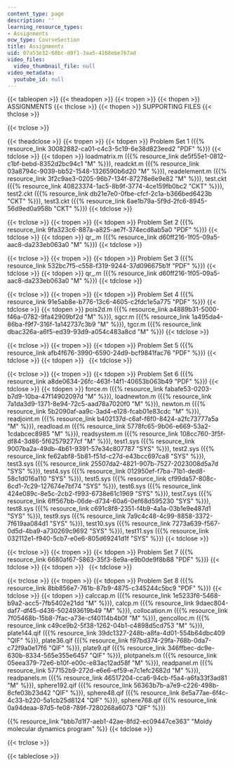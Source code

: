 ```yaml
---
content_type: page
description: ''
learning_resource_types:
- Assignments
ocw_type: CourseSection
title: Assignments
uid: 07a53e32-68bc-d0f1-3aa5-4168ebe767ad
video_files:
  video_thumbnail_file: null
video_metadata:
  youtube_id: null
---
```


{{< tableopen >}}
{{< theadopen >}}
{{< tropen >}}
{{< thopen >}}
ASSIGNMENTS
{{< thclose >}}
{{< thopen >}}
SUPPORTING FILES
{{< thclose >}}

{{< trclose >}}

{{< theadclose >}}
{{< tropen >}}
{{< tdopen >}}
Problem Set 1 ({{% resource_link 30082882-ca01-c4c3-5c19-6e38d823eed2 "PDF" %}})
{{< tdclose >}}
{{< tdopen >}}
loadmatrix.m ({{% resource_link de5f55e1-0812-c1bf-bebd-8352d2bc94c1 "M" %}}), readckt.m ({{% resource_link 03a8794c-9039-bb52-1548-1326590b6d20 "M" %}}), readelement.m ({{% resource_link 3f2c9ae3-0205-96b7-134f-87278e6e9e82 "M" %}}), test.ckt ({{% resource_link 40823374-1ac5-8b9f-3774-4ce159fb0bc2 "CKT" %}}), test2.ckt ({{% resource_link db21e7e0-0fbe-cfcf-2c1a-b366bed6423b "CKT" %}}), test3.ckt ({{% resource_link 6ae1b79a-5f9d-2fc6-8945-56d9ed0a958b "CKT" %}})
{{< tdclose >}}

{{< trclose >}}
{{< tropen >}}
{{< tdopen >}}
Problem Set 2 ({{% resource_link 9fa323c6-887a-a825-ae7f-374ecd8ab5a0 "PDF" %}})
{{< tdclose >}}
{{< tdopen >}}
qr\_.m ({{% resource_link d60ff216-1f05-09a5-aac8-da233eb063a0 "M" %}})
{{< tdclose >}}

{{< trclose >}}
{{< tropen >}}
{{< tdopen >}}
Problem Set 3 ({{% resource_link 532bc7f5-c558-f319-9244-37d096675b1f "PDF" %}})
{{< tdclose >}}
{{< tdopen >}}
qr\_.m ({{% resource_link d60ff216-1f05-09a5-aac8-da233eb063a0 "M" %}})
{{< tdclose >}}

{{< trclose >}}
{{< tropen >}}
{{< tdopen >}}
Problem Set 4 ({{% resource_link 91e5ab8e-b776-13c6-4605-c2fdc1e5a775 "PDF" %}})
{{< tdclose >}}
{{< tdopen >}}
pois2d.m ({{% resource_link a4889b31-5000-f46a-0782-9fa42909bf2d "M" %}}), sgcr.m ({{% resource_link 1a495da4-86ba-f9f7-316f-1a142737c3b9 "M" %}}), tgcr.m ({{% resource_link dbac326a-a6f5-ed39-93d9-a054c483a8cd "M" %}})
{{< tdclose >}}

{{< trclose >}}
{{< tropen >}}
{{< tdopen >}}
Problem Set 5 ({{% resource_link afb4f676-3990-6590-24d9-bcf9841fac76 "PDF" %}})
{{< tdclose >}}
{{< tdopen >}}
 
{{< tdclose >}}

{{< trclose >}}
{{< tropen >}}
{{< tdopen >}}
Problem Set 6 ({{% resource_link a8de0634-26fc-463f-14f1-40653b063b49 "PDF" %}})
{{< tdclose >}}
{{< tdopen >}}
force.m ({{% resource_link fabafe53-0203-b7d9-10ba-47f14902097d "M" %}}), loadnewton.m ({{% resource_link 7a1da3d9-1371-8e94-72c5-aad78a7020f0 "M" %}}), newton.m ({{% resource_link 5b2090af-aa9c-3ad4-e128-fcab01e83cdc "M" %}}), readjoint.m ({{% resource_link b402137d-c6af-f6f0-8424-a2fc73777a5a "M" %}}), readload.m ({{% resource_link 5778fc65-9b06-e669-53a2-1cdabcec8985 "M" %}}), readsystem.m ({{% resource_link 108cc760-3f5f-df84-3d86-5f62579277cf "M" %}}), test1.sys ({{% resource_link 9007ba2a-49db-4b61-9391-57e34c807787 "SYS" %}}), test2.sys ({{% resource_link fe62abf8-5b81-f51d-c27d-e43bcc697ca8 "SYS" %}}), test3.sys ({{% resource_link 25507da2-4821-907b-7527-2023008d5a7d "SYS" %}}), test4.sys ({{% resource_link 012950ef-f7ba-71b1-ded8-58c1d016a110 "SYS" %}}), test5.sys ({{% resource_link cf99da57-808c-6cd1-7c29-127674e7bf74 "SYS" %}}), test6.sys ({{% resource_link 424e089c-8e5c-2cb2-f993-6738e61c1969 "SYS" %}}), test7.sys ({{% resource_link 6ff567bb-06de-d734-60a6-0ef68d595230 "SYS" %}}), test8.sys ({{% resource_link c691c8f8-2351-f4b9-4a1a-03b1e9e487d1 "SYS" %}}), test9.sys ({{% resource_link 7a9c4c48-4c99-8858-3372-7f619aa084d1 "SYS" %}}), test10.sys ({{% resource_link 7273a639-f567-0d5d-4ba9-a730269c9692 "SYS" %}}), test11.sys ({{% resource_link 032112e1-f940-5cb7-e0e6-805d69241d1f "SYS" %}})
{{< tdclose >}}

{{< trclose >}}
{{< tropen >}}
{{< tdopen >}}
Problem Set 7 ({{% resource_link 6680af67-5863-35f3-8e9a-e9b0de9f8b88 "PDF" %}})
{{< tdclose >}}
{{< tdopen >}}
 
{{< tdclose >}}

{{< trclose >}}
{{< tropen >}}
{{< tdopen >}}
Problem Set 8 ({{% resource_link 8bb856e7-761b-87b9-4875-c345244c5bc9 "PDF" %}})
{{< tdclose >}}
{{< tdopen >}}
calccap.m ({{% resource_link 1e5233f6-5468-b9a2-acc5-7fb5402e21dd "M" %}}), calcp.m ({{% resource_link 9daec804-daf7-df45-d436-502493619b49 "M" %}}), collocation.m ({{% resource_link 7f05468b-15b8-7fac-a73e-cf40114b4b0f "M" %}}), gencolloc.m ({{% resource_link c49ce9b2-5f38-1262-04b1-c4898d5cd753 "M" %}}), plate144.qif ({{% resource_link 39dc1327-248b-a8fa-4d01-554b64dbc409 "QIF" %}}), plate36.qif ({{% resource_link f97bd374-29fa-768b-0da7-c72f9a0e17f6 "QIF" %}}), plate9.qif ({{% resource_link 346ffbec-dc9e-630b-8334-565e355e6457 "QIF" %}}), plotpanels.m ({{% resource_link 05eea379-72e6-b10f-e00c-e83ac12ad58f "M" %}}), readpanel.m ({{% resource_link 577152b9-272d-e6e6-ef59-e7c1efc2682d "M" %}}), readpanels.m ({{% resource_link 46517204-cca6-94cb-f5a4-a6fa33f3ad81 "M" %}}), sphere192.qif ({{% resource_link 56363b7b-a7e9-c226-498b-8cfe03b23d42 "QIF" %}}), sphere48.qif ({{% resource_link 8e5a77ae-6f4c-4c33-b220-5a1cb25d8124 "QIF" %}}), sphere768.qif ({{% resource_link 0a94deaa-87d5-fe08-789f-7280268a6073 "QIF" %}})  
  
{{% resource_link "bbb7d1f7-aeb1-42ae-8fd2-ec09447ce363" "Moldy molecular dynamics program" %}}
{{< tdclose >}}

{{< trclose >}}

{{< tableclose >}}